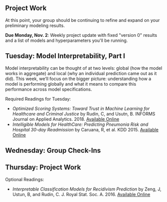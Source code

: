 ## Project Work
At this point, your group should be continuing to refine and expand on your preliminary modeling results.  

**Due Monday, Nov. 2**: Weekly project update with fixed "version 0" results and a list of models and hyperparameters you'll be running.

## Tuesday: Model Interpretability, Part I
Model interpretability can be thought of at two levels: global (how
the model works in aggregate) and local (why an individual
prediction came out as it did). This week, we’ll focus on the bigger
picture: understanding how a model is performing globally and what it
means to compare this performance across model specifications. 

Required Readings for Tuesday:
- *Optimized Scoring Systems: Toward Trust in Machine Learning for Healthcare and Criminal Justice* by Rudin, C, and Usutn, B. INFORMS Journal on Applied Analytics. 2018. [Available Online](https://pubsonline.informs.org/doi/pdf/10.1287/inte.2018.0957)
- *Intelligible Models for HealthCare: Predicting Pneumonia Risk and Hospital 30-day Readmission* by Caruana, R, et al. KDD 2015. [Available Online](http://citeseerx.ist.psu.edu/viewdoc/download?doi=10.1.1.704.9327&rep=rep1&type=pdf)

## Wednesday: Group Check-Ins

## Thursday: Project Work

Optional Readings:
- *Interpretable Classification Models for Recidivism Prediction* by Zeng, J, Ustun, B, and Rudin, C. J. Royal Stat. Soc. A. 2016. [Available Online](https://rss.onlinelibrary.wiley.com/doi/pdf/10.1111/rssa.12227)
